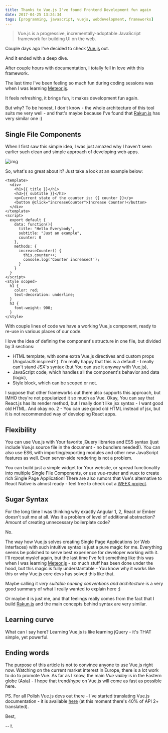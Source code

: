 ```yaml
---
title: Thanks to Vue.js I've found Frontend Development fun again
date: 2017-04-25 13:24:34
tags: [programming, javascript, vuejs, webdevelopment, frameworks]
---
```


> Vue.js is a progressive, incrementally-adoptable JavaScript framework for building UI on the web.

Couple days ago I've decided to check [Vue.js](http://vuejs.org) out.

And it ended with a deep dive.

After couple hours with documentation, I totally fell in love with this framework.

The last time I've been feeling so much fun during coding sessions was when I was learning [Meteor.js](http://meteor.com).

It feels refreshing, it brings fun, it makes development fun again.

But why? To be honest, I don't know - the whole architecture of this tool suits me very well - and that's maybe because I've found that [Rakun.js](/tags/rakunjs/) has very similar one :)

## Single File Components

When I first saw this simple idea, I was just amazed why I haven't seen earlier such clean and simple approach of developing web apps.

![img](mindblown.gif)

So, what's so great about it? Just take a look at an example below:

~~~
<template>
  <div>
    <h1>{{ title }}</h1>
    <h3>{{ subtitle }}</h3>
    <p>Current state of the counter is: {{ counter }}</p>
    <button @click="increaseCounter">Increase Counter!</button>
  </div>
</template>
<script>
  export default {
    data: function(){
      title: "Hello Everybody",
      subtitle: "Just an example",
      counter: 0
    },
    methods: {
      increaseCounter() {
        this.counter++;
        console.log('Counter increased!');
      }
    }
  }
</script>
<style scoped>
  h1 {
    color: red;
    text-decoration: underline;
  }
  h3 {
    font-weight: 900;
  }
</style>
~~~

With couple lines of code we have a working Vue.js component, ready to re-use in various places of our code. 

I love the idea of defining the component's structure in one file, but divided by 3 sections:

- HTML template, with some extra Vue.js directives and custom props (AngularJS inspired? ). I'm really happy that this is a default - I really can't stand JSX's syntax (but You can use it anyway with Vue.js),
- JavaScript code, which handles all the component's behavior and data (logic),
- Style block, which can be scoped or not.

I suppose that other frameworks out there also supports this approach, but IMHO they're not popularized it so much as Vue. Okay, You can say that React.js has its render method, but I really don't like jsx syntax - I want good old HTML. And okay no. 2 - You can use good old HTML instead of jsx, but it is not recommended way of developing React apps.

## Flexibility

You can use Vue.js with Your favorite jQuery libraries and ES5 syntax (just include Vue.js source file in the document - no bundlers needed!). You can also use ES6, with importing/exporting modules and other new JavaScript features as well. Even server-side rendering is not a problem. 

You can build just a simple widget for Your website, or spread functionality into multiple Single File Components, or use vue-router and vuex to create rich Single Page Application! There are also rumors that Vue's alternative to React Native is almost ready - feel free to check out a [WEEX project](https://github.com/alibaba/weex).

## Sugar Syntax

For the long time I was thinking why exactly Angular 1, 2, React or Ember doesn't suit me at all. Was it a problem of level of additional abstraction? Amount of creating unnecessary boilerplate code?

No.

The way how Vue.js solves creating Single Page Applications (or Web Interfaces) with such intuitive syntax is just a pure magic for me. Everything seems be polished to serve best experience for developer working with it. I'll repeat myslef again, but the last time I've felt something like this was when I was learning [Meteor.js](http://meteor.com) - so much stuff has been done under the hood, but this magic is fully understantable - You know why it works like this or why Vue.js core devs has solved this like that.

Maybe calling it *very suitable naming conventions and architecture* is a very good summary of what I really wanted to explain here ;) 

Or maybe it is just me, and that feelings really comes from the fact that I build [Rakun.js](/tags/rakunjs/) and the main concepts behind syntax are very similar. 

## Learning curve

What can I say here? Learning Vue.js is like learning jQuery - it's THAT simple, yet powerful.

## Ending words

The purpose of this article is not to convince anyone to use Vue.js right now. Watching on the current market interest in Europe, there is a lot work to do to promote Vue. As far as I know, the main *Vue valley* is in the Eastern globe (Asia) - I hope that trend/hype on Vue.js will come as fast as possible here.

PS. For all Polish Vue.js devs out there - I've started translating Vue.js documentation - it is available [here](https://github.com/lukaszkups/vuejs.org) (at this moment there's 40% of API 2+ translated).

Best,

-- ł.
